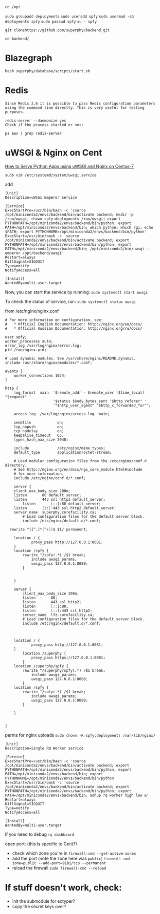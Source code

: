 `cd /opt`

`sudo groupadd deployments`
`sudo useradd spfy`
`sudo usermod -aG deployments spfy`
`sudo passwd spfy`
`su - spfy`

`git clonehttps://github.com/superphy/backend.git`

`cd backend/`

# Blazegraph
`bash superphy/database/scripts/start.sh`

# Redis
```
Since Redis 2.6 it is possible to pass Redis configuration parameters using the command line directly. This is very useful for testing purposes.

redis-server --daemonize yes
Check if the process started or not:

ps aux | grep redis-server
```

# uWSGI & Nginx on Cent
[How to Serve Python Apps using uWSGI and Nginx on Centos-7](https://hostpresto.com/community/tutorials/how-to-serve-python-apps-using-uwsgi-and-nginx-on-centos-7/)

`sudo vim /etc/systemd/system/uwsgi.service`

add

```
[Unit]
Description=uWSGI Emperor service

[Service]
ExecStartPre=/usr/bin/bash -c 'source /opt/miniconda2/envs/backend/bin/activate backend; mkdir -p /run/uwsgi; chown spfy:deployments /run/uwsgi; export PYTHONPATH=/opt/miniconda2/envs/backend/bin/python; export PATH=/opt/miniconda2/envs/backend/bin; which python; which rgi; echo $PATH; export PYTHONHOME=/opt/miniconda2/envs/backend/bin/python'
ExecStart=/usr/bin/bash -c 'source /opt/miniconda2/envs/backend/bin/activate backend; export PYTHONPATH=/opt/miniconda2/envs/backend/bin/python; export PATH=/opt/miniconda2/envs/backend/bin; /opt/miniconda2/bin/uwsgi --emperor /opt/backend/uwsgi'
Restart=always
KillSignal=SIGQUIT
Type=notify
NotifyAccess=all

[Install]
WantedBy=multi-user.target
```

Now, you can start the service by running:
`sudo systemctl start uwsgi`

To check the status of service, run:
`sudo systemctl status uwsgi`

from /etc/nginx/nginx.conf
```
# For more information on configuration, see:
#   * Official English Documentation: http://nginx.org/en/docs/
#   * Official Russian Documentation: http://nginx.org/ru/docs/

user spfy;
worker_processes auto;
error_log /var/log/nginx/error.log;
pid /run/nginx.pid;

# Load dynamic modules. See /usr/share/nginx/README.dynamic.
include /usr/share/nginx/modules/*.conf;

events {
    worker_connections 1024;
}

http {
    log_format  main  '$remote_addr - $remote_user [$time_local] "$request" '
                      '$status $body_bytes_sent "$http_referer" '
                      '"$http_user_agent" "$http_x_forwarded_for"';

    access_log  /var/log/nginx/access.log  main;

    sendfile            on;
    tcp_nopush          on;
    tcp_nodelay         on;
    keepalive_timeout   65;
    types_hash_max_size 2048;

    include             /etc/nginx/mime.types;
    default_type        application/octet-stream;

    # Load modular configuration files from the /etc/nginx/conf.d directory.
    # See http://nginx.org/en/docs/ngx_core_module.html#include
    # for more information.
    include /etc/nginx/conf.d/*.conf;

    server {
	client_max_body_size 200m;
	listen       80 default_server;
	listen       443 ssl http2 default_server;
        listen       [::]:80 default_server;
	listen       [::]:443 ssl http2 default_server;
	server_name  superphy.corefacility.ca;
        # Load configuration files for the default server block.
        include /etc/nginx/default.d/*.conf;

  rewrite ^([^.]*[^/])$ $1/ permanent;

	location / {
            proxy_pass http://127.0.0.1:8081;
	}
	location /spfy {
	    rewrite ^/spfy(.*) /$1 break;
            include uwsgi_params;
            uwsgi_pass 127.0.0.1:8080;
        }


    }

    server {
        client_max_body_size 200m;
        listen       80;
        listen       443 ssl http2;
        listen       [::]:80;
        listen       [::]:443 ssl http2;
        server_name  lfz.corefacility.ca;
        # Load configuration files for the default server block.
        include /etc/nginx/default.d/*.conf;



	location / {
            proxy_pass http://127.0.0.1:8081;
	}
        location /superphy {
            proxy_pass https://127.0.0.1:8081;
        }
	location /superphy/spfy {
	    rewrite ^/superphy/spfy(.*) /$1 break;
            include uwsgi_params;
            uwsgi_pass 127.0.0.1:8080;
        }
	location /spfy {
	    rewrite ^/spfy(.*) /$1 break;
            include uwsgi_params;
            uwsgi_pass 127.0.0.1:8080;
        }

    }


}
```

perms for nginx uploads
`sudo chown -R spfy:deployments /var/lib/nginx/`


```
[Unit]
Description=Single RQ Worker service

[Service]
ExecStartPre=/usr/bin/bash -c 'source /opt/miniconda2/envs/backend/bin/activate backend; export PYTHONPATH=/opt/miniconda2/envs/backend/bin/python; export PATH=/opt/miniconda2/envs/backend/bin; export PYTHONHOME=/opt/miniconda2/envs/backend/bin/python'
ExecStart=/usr/bin/bash -c 'source /opt/miniconda2/envs/backend/bin/activate backend; export PYTHONPATH=/opt/miniconda2/envs/backend/bin/python; export PATH=/opt/miniconda2/envs/backend/bin; nohup rq worker high low &'
Restart=always
KillSignal=SIGQUIT
Type=notify
NotifyAccess=all

[Install]
WantedBy=multi-user.target
```

if you need to debug
`rq dashboard`

open port: (this is specific to Cent7)
* check which zone you're in `firewall-cmd --get-active-zones`
* add the port (note the zone here was `public`) `firewall-cmd --zone=public --add-port=9181/tcp --permanent`
* reload the firewall `sudo firewall-cmd --reload`

# If stuff doesn't work, check:
* init the submodule for ectyper?
* copy the secret keys over?
